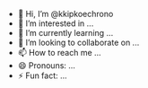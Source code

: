 - 👋 Hi, I’m @kkipkoechrono
- 👀 I’m interested in ...
- 🌱 I’m currently learning ...
- 💞️ I’m looking to collaborate on ...
- 📫 How to reach me ...
- 😄 Pronouns: ...
- ⚡ Fun fact: ...

<!---
kkipkoechrono/kkipkoechrono is a ✨ special ✨ repository because its `README.md` (this file) appears on your GitHub profile.
You can click the Preview link to take a look at your changes.
--->
